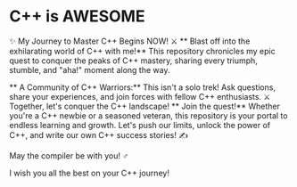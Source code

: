 # C++ is AWESOME
✨ My Journey to Master C++ Begins NOW! ⚔️
** Blast off into the exhilarating world of C++ with me!** This repository chronicles my epic quest to conquer the peaks of C++ mastery, sharing every triumph, stumble, and "aha!" moment along the way. ️

** A Community of C++ Warriors:** This isn't a solo trek! Ask questions, share your experiences, and join forces with fellow C++ enthusiasts. ⚔️ Together, let's conquer the C++ landscape!
** Join the quest!** Whether you're a C++ newbie or a seasoned veteran, this repository is your portal to endless learning and growth.  Let's push our limits, unlock the power of C++, and write our own C++ success stories! ✍️



May the compiler be with you! ‍♂️


I wish you all the best on your C++ journey!
